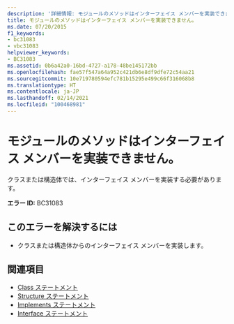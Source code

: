 ```yaml
---
description: '詳細情報: モジュールのメソッドはインターフェイス メンバーを実装できません'
title: モジュールのメソッドはインターフェイス メンバーを実装できません。
ms.date: 07/20/2015
f1_keywords:
- bc31083
- vbc31083
helpviewer_keywords:
- BC31083
ms.assetid: 0b6a42a0-16bd-4727-a178-48be145172bb
ms.openlocfilehash: fae57f547a64a952c421db6e8df9dfe72c54aa21
ms.sourcegitcommit: 10e719780594efc781b15295e499c66f316068b8
ms.translationtype: HT
ms.contentlocale: ja-JP
ms.lasthandoff: 02/14/2021
ms.locfileid: "100468981"
---
```

# <a name="methods-in-a-module-cannot-implement-interface-members"></a>モジュールのメソッドはインターフェイス メンバーを実装できません。

クラスまたは構造体では、インターフェイス メンバーを実装する必要があります。  
  
 **エラー ID:** BC31083  
  
## <a name="to-correct-this-error"></a>このエラーを解決するには  
  
- クラスまたは構造体からのインターフェイス メンバーを実装します。  
  
## <a name="see-also"></a>関連項目

- [Class ステートメント](../language-reference/statements/class-statement.md)
- [Structure ステートメント](../language-reference/statements/structure-statement.md)
- [Implements ステートメント](../language-reference/statements/implements-statement.md)
- [Interface ステートメント](../language-reference/statements/interface-statement.md)
